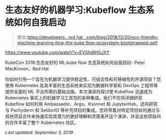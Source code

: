# 生态友好的机器学习:Kubeflow 生态系统如何自我启动

> 原文:[https://developers . red hat . com/blog/2018/12/20/eco-friendly-machine-learning-how-the-kube flow-ecosystem-bootstrapped-self](https://developers.redhat.com/blog/2018/12/20/eco-friendly-machine-learning-how-the-kubeflow-ecosystem-bootstrapped-itself)

https://www.youtube.com/watch?v=EVSfp8HGJXY

KubeCon 2018:生态友好的 ML:kube flow 生态系统如何自我启动- Peter MacKinnon，Red Hat

你如何引导一个旨在为机器学习提供稳定性、可组合性和可移植性的开源项目？您使用 Kubernetes 及其丰富的生态系统来实现为数据科学家和 DevOps 工程师等提供全面的 ML 平台所需的基础设施。本次演讲将探讨使 Kubeflow 迅速成为 Kubernetes 事实上的机器学习工具包的各种集成。我们不仅将详细研究 Kubeflow 如何利用 Ambassador、Argo、Ksonnet 和 JupyterHub，还将研究与 Pachyderm 和 SeldonIO 等补充项目的集成。您将带着对特定项目如何通过与其他项目合作来快速实现其潜力的更好理解和灵感离开这个演讲，并且这些项目间的合作丰富了整个 Kubernetes 社区。

*Last updated: September 3, 2019*